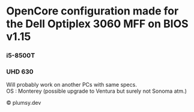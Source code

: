 # OpenCore configuration made for the Dell Optiplex 3060 MFF on BIOS v1.15

### i5-8500T
### UHD 630

Will probably work on another PCs with same specs.\
OS : Monterey (possible upgrade to Ventura but surely not Sonoma atm.)

© plumsy.dev